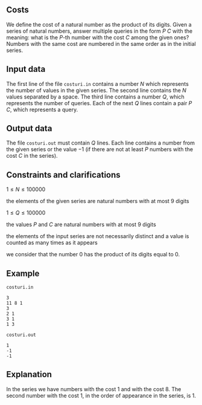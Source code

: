 ## Costs

We define the cost of a natural number as the product of its digits. Given a series of natural numbers, answer multiple queries in the form $P$ $C$ with the meaning: what is the $P$-th number with the cost $C$ among the given ones? Numbers with the same cost are numbered in the same order as in the initial series.

## Input data

The first line of the file `costuri.in` contains a number $N$ which represents the number of values in the given series. The second line contains the $N$ values separated by a space. The third line contains a number $Q$, which represents the number of queries. Each of the next $Q$ lines contain a pair $P$ $C$, which represents a query.

## Output data

The file `costuri.out` must contain $Q$ lines. Each line contains a number from the given series or the value $-1$ (if there are not at least $P$ numbers with the cost $C$ in the series).

## Constraints and clarifications

$1 \leq N \leq 100000$

the elements of the given series are natural numbers with at most $9$ digits

$1 \leq Q \leq 100000$

the values $P$ and $C$ are natural numbers with at most $9$ digits

the elements of the input series are not necessarily distinct and a value is counted as many times as it appears

we consider that the number $0$ has the product of its digits equal to $0$.

## Example

`costuri.in`
```
3
11 8 1
3
2 1
3 1
1 3
```

`costuri.out`
```
1
-1
-1
```

## Explanation

In the series we have numbers with the cost $1$ and with the cost $8$. The second number with the cost $1$, in the order of appearance in the series, is $1$.